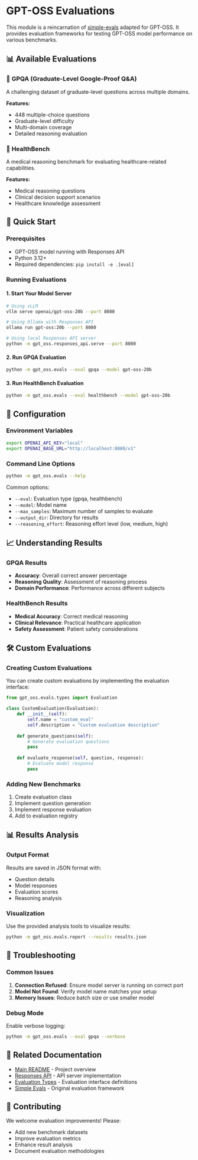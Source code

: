 # GPT-OSS Evaluations

This module is a reincarnation of [simple-evals](https://github.com/openai/simple-evals) adapted for GPT-OSS. It provides evaluation frameworks for testing GPT-OSS model performance on various benchmarks.

## 📊 Available Evaluations

### 🧠 **GPQA (Graduate-Level Google-Proof Q&A)**
A challenging dataset of graduate-level questions across multiple domains.

**Features:**
- 448 multiple-choice questions
- Graduate-level difficulty
- Multi-domain coverage
- Detailed reasoning evaluation

### 🏥 **HealthBench**
A medical reasoning benchmark for evaluating healthcare-related capabilities.

**Features:**
- Medical reasoning questions
- Clinical decision support scenarios
- Healthcare knowledge assessment

## 🚀 Quick Start

### Prerequisites
- GPT-OSS model running with Responses API
- Python 3.12+
- Required dependencies: `pip install -e .[eval]`

### Running Evaluations

#### 1. Start Your Model Server
```bash
# Using vLLM
vllm serve openai/gpt-oss-20b --port 8080

# Using Ollama with Responses API
ollama run gpt-oss:20b --port 8080

# Using local Responses API server
python -m gpt_oss.responses_api.serve --port 8080
```

#### 2. Run GPQA Evaluation
```bash
python -m gpt_oss.evals --eval gpqa --model gpt-oss-20b
```

#### 3. Run HealthBench Evaluation
```bash
python -m gpt_oss.evals --eval healthbench --model gpt-oss-20b
```

## 🔧 Configuration

### Environment Variables
```bash
export OPENAI_API_KEY="local"
export OPENAI_BASE_URL="http://localhost:8080/v1"
```

### Command Line Options
```bash
python -m gpt_oss.evals --help
```

Common options:
- `--eval`: Evaluation type (gpqa, healthbench)
- `--model`: Model name
- `--max_samples`: Maximum number of samples to evaluate
- `--output_dir`: Directory for results
- `--reasoning_effort`: Reasoning effort level (low, medium, high)

## 📈 Understanding Results

### GPQA Results
- **Accuracy**: Overall correct answer percentage
- **Reasoning Quality**: Assessment of reasoning process
- **Domain Performance**: Performance across different subjects

### HealthBench Results
- **Medical Accuracy**: Correct medical reasoning
- **Clinical Relevance**: Practical healthcare application
- **Safety Assessment**: Patient safety considerations

## 🛠️ Custom Evaluations

### Creating Custom Evaluations
You can create custom evaluations by implementing the evaluation interface:

```python
from gpt_oss.evals.types import Evaluation

class CustomEvaluation(Evaluation):
    def __init__(self):
        self.name = "custom_eval"
        self.description = "Custom evaluation description"
    
    def generate_questions(self):
        # Generate evaluation questions
        pass
    
    def evaluate_response(self, question, response):
        # Evaluate model response
        pass
```

### Adding New Benchmarks
1. Create evaluation class
2. Implement question generation
3. Implement response evaluation
4. Add to evaluation registry

## 📊 Results Analysis

### Output Format
Results are saved in JSON format with:
- Question details
- Model responses
- Evaluation scores
- Reasoning analysis

### Visualization
Use the provided analysis tools to visualize results:
```bash
python -m gpt_oss.evals.report --results results.json
```

## 🐛 Troubleshooting

### Common Issues

1. **Connection Refused**: Ensure model server is running on correct port
2. **Model Not Found**: Verify model name matches your setup
3. **Memory Issues**: Reduce batch size or use smaller model

### Debug Mode
Enable verbose logging:
```bash
python -m gpt_oss.evals --eval gpqa --verbose
```

## 📖 Related Documentation

- [Main README](../../README.md) - Project overview
- [Responses API](../responses_api/) - API server implementation
- [Evaluation Types](types.py) - Evaluation interface definitions
- [Simple Evals](https://github.com/openai/simple-evals) - Original evaluation framework

## 🤝 Contributing

We welcome evaluation improvements! Please:
- Add new benchmark datasets
- Improve evaluation metrics
- Enhance result analysis
- Document evaluation methodologies